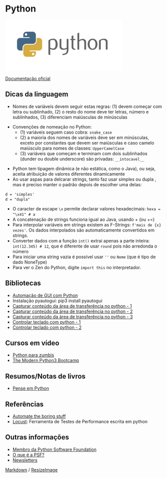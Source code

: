 # Python

![Logo do python](https://github.com/sheilagomes/diario-de-estudos/blob/main/Python/python-logo.png)

[Documentação oficial](https://docs.python.org/3/)

## Dicas da linguagem
* Nomes de variáveis devem seguir estas regras: (1) devem começar com letra ou sublinhado, (2) o resto do nome deve ter letras, número e sublinhados, (3) diferenciam maiúsculas de minúsculas
- Convenções de nomeação no Python:
  - (1) variáveis seguem caso cobra: `snake_case`
  - (2) a maioria dos nomes de variáveis deve ser em minúsculas, exceto por constantes que devem ser maiúsculas e caso camelo maiúsculo para nomes de classes: `UpperCamelCase`
  - (3) variáveis que começam e terminam com dois sublinhados (dunder ou double underscore) são privadas: `__intocavel__`
* Python tem tipagem dinâmica (e não estática, como o Java), ou seja, aceita atribuição de valores diferentes dinamicamente
* Ao usar aspas para delcarar strings, tanto faz usar simples ou dupla , mas é preciso manter o padrão depois de escolher uma delas:
```
d = 'simples'
d = "dupla"
```
* O caracter de escape `\x` permite declarar valores hexadecimais: `hexa = "\x41" # a`
* A concatenação de strings funciona igual ao Java, usando + (ou +=)
* Para interpolar variáveis em strings existem as F-Strings: `f'mais de {x} vezes'`. Os dados interpolados são automaticamente convertidos em strings.
* Converter dados com a função `int()` extrai apenas a parte inteira: `int(12.345) # 12`, que é diferente de usar `round` pois não arredonda o número
* Para iniciar uma string vazia é possível usar `''` ou `Nome` (que é tipo de dado NoneType)
* Para ver o Zen do Python, digite `import this` no interpretador.

## Bibliotecas
* [Automação de GUI com Python](https://imasters.com.br/back-end/automacao-de-gui-com-python-exemplo-de-uso-do-pyautogui-2)
* Instalação pyautogui: pip3 install pyautogui
* [Capturar conteúdo da área de transferência no python - 1](https://www.codegrepper.com/code-examples/python/copy+paste+python+clipboard)
* [Capturar conteúdo da área de transferência no python - 2](https://pypi.org/project/pyperclip/)
* [Capturar conteúdo da área de transferência no python - 3](http://omz-software.com/pythonista/docs/ios/clipboard.html)
* [Controlar teclado com python - 1](https://automatetheboringstuff.com/chapter18/)
* [Controlar teclado com python - 2](https://nitratine.net/blog/post/how-to-make-hotkeys-in-python/)

## Cursos em vídeo
* [Python para zumbis](https://www.youtube.com/playlist?list=PLUukMN0DTKCtbzhbYe2jdF4cr8MOWClXc)
* [The Modern Python3 Bootcamp](https://www.udemy.com/course/the-modern-python3-bootcamp)

## Resumos/Notas de livros
* [Pense em Python](https://github.com/sheilagomes/diario-de-estudos/tree/main/Python/Livro%20Pense%20em%20Python)

## Referências
* [Automate the boring stuff](https://automatetheboringstuff.com)
* [Locust](locust.io/): Ferramenta de Testes de Performance escrita em python

## Outras informações
* [Membro da Python Software Foundation](https://www.python.org/psf/membership/)
* [O que é a PSF?](https://carolinedantas.com/tutorial/2020/05/21/psf_ptbr.html)
* [Newsletters](https://mail.python.org/mailman/listinfo)


[Markdown](https://guides.github.com/features/mastering-markdown/) / [ResizeImage](https://resizeimage.net/)